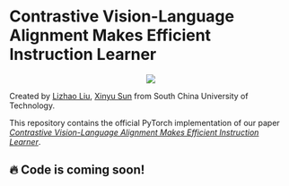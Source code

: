 # Contrastive Vision-Language Alignment Makes Efficient Instruction Learner

<p align="center">
  <a href="" target='_blank'>
    <img src="https://img.shields.io/badge/License-MIT-green.svg">
  </a>
</p>

Created by [Lizhao Liu](https://scholar.google.com/citations?user=_AMTrAQAAAAJ&hl=zh-CN), [Xinyu Sun](https://github.com/XinyuSun) from South China University of Technology.

This repository contains the official PyTorch implementation of our paper [*Contrastive Vision-Language Alignment Makes Efficient Instruction Learner*](#).

## :fire: Code is coming soon!
